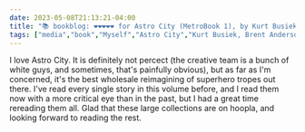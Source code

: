 ---date: 2023-05-08T21:13:21-04:00title: "📚 bookblog: ❤️❤️❤️❤️❤️ for Astro City (MetroBook 1), by Kurt Busiek, Brent Anderson, and Alex Ross"tags: ["media","book","Myself","Astro City","Kurt Busiek, Brent Anderson, and Alex Ross","comics","tropes","superheroes","Kurt Busiek","Alex Ross","Brent Anderson"]---I love Astro City. It is definitely not percect (the creative team is a bunch of white guys, and sometimes, that's painfully obvious), but as far as I'm concerned, it's the best wholesale reimagining of superhero tropes out there. I've read every single story in this volume before, and I read them now with a more critical eye than in the past, but I had a great time rereading them all. Glad that these large collections are on hoopla, and looking forward to reading the rest.